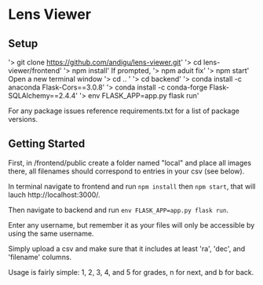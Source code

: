 # Lens Viewer

## Setup

 '> git clone https://github.com/andigu/lens-viewer.git'
 '> cd lens-viewer/frontend'
 '> npm install'
 If prompted, '> npm aduit fix'
 '> npm start'
 Open a new terminal window
 '> cd .. '
 '> cd backend'
 '> conda install -c anaconda Flask-Cors==3.0.8'
 '> conda install -c conda-forge Flask-SQLAlchemy==2.4.4'
 '> env FLASK_APP=app.py flask run'

 For any package issues reference requirements.txt for a list of package versions.

## Getting Started

First, in /frontend/public create a folder named "local" and place all images there, all filenames should correspond to entries in your csv (see below).

In terminal navigate to frontend and run `npm install` then `npm start`, that will lauch http://localhost:3000/. 

Then navigate to backend and run `env FLASK_APP=app.py flask run`. 

Enter any username, but remember it as your files will only be accessible by using the same username.

Simply upload a csv and make sure that it includes at least 'ra', 'dec', and 'filename' columns. 

Usage is fairly simple: 1, 2, 3, 4, and 5 for grades, n for next, and b for back.

